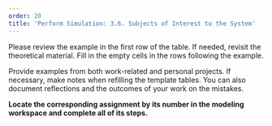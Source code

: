 ```yaml
---
order: 20
title: 'Perform Simulation: 3.6. Subjects of Interest to the System'
---
```


Please review the example in the first row of the table. If needed, revisit the theoretical material. Fill in the empty cells in the rows following the example.

Provide examples from both work-related and personal projects. If necessary, make notes when refilling the template tables. You can also document reflections and the outcomes of your work on the mistakes.

**Locate the corresponding assignment by its number in the modeling workspace and complete all of its steps.**